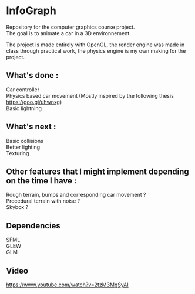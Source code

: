 # InfoGraph

Repository for the computer graphics course project.  
The goal is to animate a car in a 3D environnement.

The project is made entirely with OpenGL, the render engine was made in class through practical work, the physics engine is my own making for the project.

## What's done :
Car controller  
Physics based car movement (Mostly inspired by the following thesis https://goo.gl/uhwnxg)  
Basic lightning  

## What's next :
Basic collisions  
Better lighting  
Texturing  

## Other features that I might implement depending on the time I have :
Rough terrain, bumps and corresponding car movement ?  
Procedural terrain with noise ?  
Skybox ?  

## Dependencies
SFML  
GLEW  
GLM  

## Video
https://www.youtube.com/watch?v=2tzM3MgSyAI
